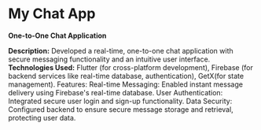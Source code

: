 # My Chat App

**One-to-One Chat Application**

**Description:** 
Developed a real-time, one-to-one chat application with secure messaging functionality and an intuitive user interface.
**Technologies Used:** 
Flutter (for cross-platform development), Firebase (for backend services like real-time database, authentication), GetX(for state management).
Features:
Real-time Messaging: Enabled instant message delivery using Firebase's real-time database.
User Authentication: Integrated secure user login and sign-up functionality.
Data Security: Configured backend to ensure secure message storage and retrieval, protecting user data.




